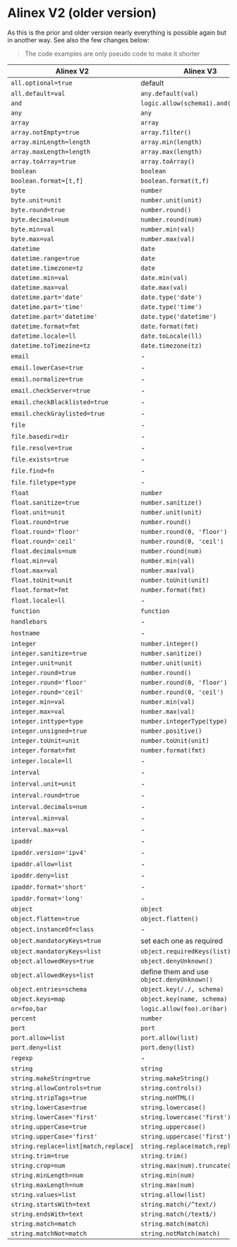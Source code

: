 # Alinex V2 (older version)

As this is the prior and older version nearly everything is possible again but in another way. See
also the few changes below:

> The code examples are only pseudo code to make it shorter

| Alinex V2 | Alinex V3 |
| --------- | --------- |
| `all.optional=true` | default |
| `all.default=val` | `any.default(val)` |
| `and` |  `logic.allow(schema1).and(schema2)` |
| `any` | `any` |
| `array` | `array` |
| `array.notEmpty=true` | `array.filter()` |
| `array.minLength=length` | `array.min(length)` |
| `array.maxLength=length` | `array.max(length)` |
| `array.toArray=true` | `array.toArray()` |
| `boolean` | `boolean` |
| `boolean.format=[t,f]` | `boolean.format(t,f)` |
| `byte` | `number` |
| `byte.unit=unit` | `number.unit(unit)` |
| `byte.round=true` | `number.round()` |
| `byte.decimal=num` | `number.round(num)` |
| `byte.min=val` | `number.min(val)` |
| `byte.max=val` | `number.max(val)` |
| `datetime` | `date` |
| `datetime.range=true` | `date` |
| `datetime.timezone=tz` | `date` |
| `datetime.min=val` | `date.min(val)` |
| `datetime.max=val` | `date.max(val)` |
| `datetime.part='date'` | `date.type('date')` |
| `datetime.part='time'` | `date.type('time')` |
| `datetime.part='datetime'` | `date.type('datetime')` |
| `datetime.format=fmt` | `date.format(fmt)` |
| `datetime.locale=ll` | `date.toLocale(ll)` |
| `datetime.toTimezine=tz` | `date.timezone(tz)` |
| `email` | - |
| `email.lowerCase=true` | - |
| `email.normalize=true` | - |
| `email.checkServer=true` | - |
| `email.checkBlacklisted=true` | - |
| `email.checkGraylisted=true` | - |
| `file` | - |
| `file.basedir=dir` | - |
| `file.resolve=true` | - |
| `file.exists=true` | - |
| `file.find=fn` | - |
| `file.filetype=type` | - |
| `float` | `number` |
| `float.sanitize=true` | `number.sanitize()` |
| `float.unit=unit` | `number.unit(unit)` |
| `float.round=true` | `number.round()` |
| `float.round='floor'` | `number.round(0, 'floor')` |
| `float.round='ceil'` | `number.round(0, 'ceil')` |
| `float.decimals=num` | `number.round(num)` |
| `float.min=val` | `number.min(val)` |
| `float.max=val` | `number.max(val)` |
| `float.toUnit=unit` | `number.toUnit(unit)` |
| `float.format=fmt` | `number.format(fmt)` |
| `float.locale=ll` | - |
| `function` | `function` |
| `handlebars` | - |
| `hostname` | - |
| `integer` | `number.integer()` |
| `integer.sanitize=true` | `number.sanitize()` |
| `integer.unit=unit` | `number.unit(unit)` |
| `integer.round=true` | `number.round()` |
| `integer.round='floor'` | `number.round(0, 'floor')` |
| `integer.round='ceil'` | `number.round(0, 'ceil')` |
| `integer.min=val` | `number.min(val)` |
| `integer.max=val` | `number.max(val)` |
| `integer.inttype=type` | `number.integerType(type)` |
| `integer.unsigned=true` | `number.positive()` |
| `integer.toUnit=unit` | `number.toUnit(unit)` |
| `integer.format=fmt` | `number.format(fmt)` |
| `integer.locale=ll` | - |
| `interval` | - |
| `interval.unit=unit` | - |
| `interval.round=true` | - |
| `interval.decimals=num` | - |
| `interval.min=val` | - |
| `interval.max=val` | - |
| `ipaddr` | - |
| `ipaddr.version='ipv4'` | - |
| `ipaddr.allow=list` | - |
| `ipaddr.deny=list` | - |
| `ipaddr.format='short'` | - |
| `ipaddr.format='long'` | - |
| `object` | `object` |
| `object.flatten=true` | `object.flatten()` |
| `object.instanceOf=class` | - |
| `object.mandatoryKeys=true` | set each one as required |
| `object.mandatoryKeys=list` | `object.requiredKeys(list)` |
| `object.allowedKeys=true` | `object.denyUnknown()` |
| `object.allowedKeys=list` | define them and use `object.denyUnknown()` |
| `object.entries=schema` | `object.key(/./, schema)` |
| `object.keys=map` | `object.key(name, schema)` |
| `or=foo,bar` | `logic.allow(foo).or(bar)` |
| `percent` | `number` |
| `port` | `port` |
| `port.allow=list` | `port.allow(list)` |
| `port.deny=list` | `port.deny(list)` |
| `regexp` | - |
| `string` | `string` |
| `string.makeString=true` | `string.makeString()` |
| `string.allowControls=true` | `string.controls()` |
| `string.stripTags=true` | `string.noHTML()` |
| `string.lowerCase=true` | `string.lowercase()` |
| `string.lowerCase='first'` | `string.lowercase('first')` |
| `string.upperCase=true` | `string.uppercase()` |
| `string.upperCase='first'` | `string.uppercase('first')` |
| `string.replace=list[match,replace]` | `string.replace(match,replace)` |
| `string.trim=true` | `string.trim()` |
| `string.crop=num` | `string.max(num).truncate()` |
| `string.minLength=num` | `string.min(num)` |
| `string.maxLength=num` | `string.max(num)` |
| `string.values=list` | `string.allow(list)` |
| `string.startsWith=text` | `string.match(/^text/)` |
| `string.endsWith=text` | `string.match(/text$/)` |
| `string.match=match` | `string.match(match)` |
| `string.matchNot=match` | `string.notMatch(match)` |
